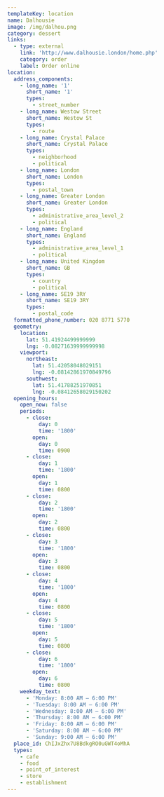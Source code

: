 ```yaml
---
templateKey: location
name: Dalhousie
image: /img/dalhou.png
category: dessert
links:
  - type: external
    link: 'http://www.dalhousie.london/home.php'
    category: order
    label: Order online
location:
  address_components:
    - long_name: '1'
      short_name: '1'
      types:
        - street_number
    - long_name: Westow Street
      short_name: Westow St
      types:
        - route
    - long_name: Crystal Palace
      short_name: Crystal Palace
      types:
        - neighborhood
        - political
    - long_name: London
      short_name: London
      types:
        - postal_town
    - long_name: Greater London
      short_name: Greater London
      types:
        - administrative_area_level_2
        - political
    - long_name: England
      short_name: England
      types:
        - administrative_area_level_1
        - political
    - long_name: United Kingdom
      short_name: GB
      types:
        - country
        - political
    - long_name: SE19 3RY
      short_name: SE19 3RY
      types:
        - postal_code
  formatted_phone_number: 020 8771 5770
  geometry:
    location:
      lat: 51.41924499999999
      lng: -0.08271639999999998
    viewport:
      northeast:
        lat: 51.42058048029151
        lng: -0.08142861970849796
      southwest:
        lat: 51.41788251970851
        lng: -0.08412658029150202
  opening_hours:
    open_now: false
    periods:
      - close:
          day: 0
          time: '1800'
        open:
          day: 0
          time: 0900
      - close:
          day: 1
          time: '1800'
        open:
          day: 1
          time: 0800
      - close:
          day: 2
          time: '1800'
        open:
          day: 2
          time: 0800
      - close:
          day: 3
          time: '1800'
        open:
          day: 3
          time: 0800
      - close:
          day: 4
          time: '1800'
        open:
          day: 4
          time: 0800
      - close:
          day: 5
          time: '1800'
        open:
          day: 5
          time: 0800
      - close:
          day: 6
          time: '1800'
        open:
          day: 6
          time: 0800
    weekday_text:
      - 'Monday: 8:00 AM – 6:00 PM'
      - 'Tuesday: 8:00 AM – 6:00 PM'
      - 'Wednesday: 8:00 AM – 6:00 PM'
      - 'Thursday: 8:00 AM – 6:00 PM'
      - 'Friday: 8:00 AM – 6:00 PM'
      - 'Saturday: 8:00 AM – 6:00 PM'
      - 'Sunday: 9:00 AM – 6:00 PM'
  place_id: ChIJxZhx7U8BdkgRO0uGWT4oMhA
  types:
    - cafe
    - food
    - point_of_interest
    - store
    - establishment
---
```

